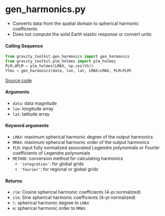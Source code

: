 gen_harmonics.py
================

- Converts data from the spatial domain to spherical harmonic coefficients
- Does not compute the solid Earth elastic response or convert units

#### Calling Sequence
```python
from gravity_toolkit.gen_harmonics import gen_harmonics
from gravity_toolkit.plm_holmes import plm_holmes
PLM,dPLM = plm_holmes(LMAX, np.cos(th))
Ylms = gen_harmonics(data, lon, lat, LMAX=LMAX, PLM=PLM)
```
[Source code](https://github.com/tsutterley/read-GRACE-harmonics/blob/main/gravity_toolkit/gen_harmonics.py)

#### Arguments
- `data`: data magnitude
- `lon`: longitude array
- `lat`: latitude array

#### Keyword arguments
- `LMAX`:  maximum spherical harmonic degree of the output harmonics
- `MMAX`: maximum spherical harmonic order of the output harmonics
- `PLM`: input fully normalized associated Legendre polynomials or Fourier coefficients of Legendre polynomials
- `METHOD`: conversion method for calculating harmonics
    * `'integration'`: for global grids
    * `'fourier'`: for regional or global grids

#### Returns
- `clm`: Cosine spherical harmonic coefficients (4-pi normalized)
- `slm`: Sine spherical harmonic coefficients (4-pi normalized)
- `l`: spherical harmonic degree to `LMAX`
- `m`: spherical harmonic order to `MMAX`
